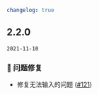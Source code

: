 ```yaml
changelog: true
```

## 2.2.0

`2021-11-10`

### 🐛 问题修复

- 修复无法输入的问题 ([#121](https://github.com/arco-design/arco-design-vue/pull/121))

